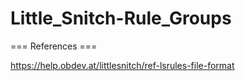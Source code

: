 # Little_Snitch-Rule_Groups 

=== References ===

https://help.obdev.at/littlesnitch/ref-lsrules-file-format
